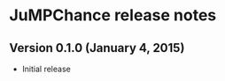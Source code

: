 JuMPChance release notes
========================

Version 0.1.0 (January 4, 2015)
-------------------------------

  * Initial release
